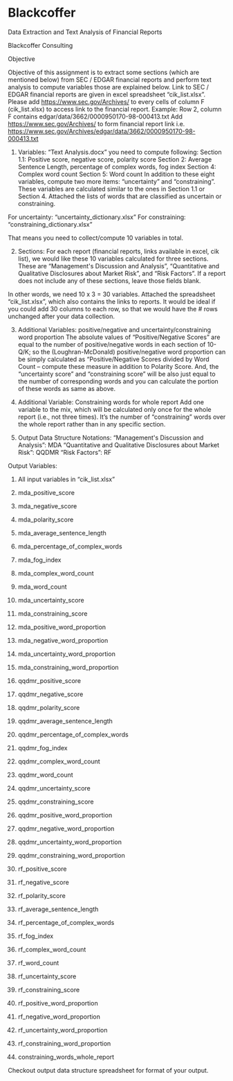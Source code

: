 # Blackcoffer
Data Extraction and Text Analysis of Financial Reports

Blackcoffer Consulting

Objective

Objective of this assignment is to extract some sections (which are mentioned below) from SEC / EDGAR financial reports and perform text analysis to compute variables those are explained below. Link to SEC / EDGAR financial reports are given in excel spreadsheet “cik_list.xlsx”. Please add https://www.sec.gov/Archives/ to every cells of column F (cik_list.xlsx) to access link to the financial report.
Example: Row 2, column F contains edgar/data/3662/0000950170-98-000413.txt
Add https://www.sec.gov/Archives/ to form financial report link
i.e. https://www.sec.gov/Archives/edgar/data/3662/0000950170-98-000413.txt


1) Variables:
“Text Analysis.docx” you need to compute following: Section 1.1: Positive score, negative score, polarity score Section 2: Average Sentence Length, percentage of complex words, fog index Section 4: Complex word count Section 5: Word count   In addition to these eight variables, compute two more items: “uncertainty” and “constraining”. These variables are calculated similar to the ones in Section 1.1 or Section 4. Attached the lists of words that are classified as uncertain or constraining.


For uncertainty: “uncertainty_dictionary.xlsx”
For constraining: “constraining_dictionary.xlsx”


That means you need to collect/compute 10 variables in total.


2) Sections:
For each report (financial reports, links available in excel, cik list), we would like these 10 variables calculated for three sections. These are “Management's Discussion and Analysis”, “Quantitative and Qualitative Disclosures about Market Risk”, and “Risk Factors”. If a report does not include any of these sections, leave those fields blank.


In other words, we need 10 x 3 = 30 variables. Attached the spreadsheet “cik_list.xlsx”, which also contains the links to reports. It would be ideal if you could add 30 columns to each row, so that we would have the # rows unchanged after your data collection.


3) Additional Variables: positive/negative and uncertainty/constraining word proportion
The absolute values of “Positive/Negative Scores” are equal to the number of positive/negative words in each section of 10-Q/K; so the (Loughran-McDonald) positive/negative word proportion can be simply calculated as “Positive/Negative Scores divided by Word Count – compute these measure in addition to Polarity Score.  And, the “uncertainty score” and “constraining score” will be also just equal to the number of corresponding words and you can calculate the portion of these words as same as above.  


4) Additional Variable: Constraining words for whole report
Add one variable to the mix, which will be calculated only once for the whole report (i.e., not three times). It’s the number of “constraining” words over the whole report rather than in any specific section.


5) Output Data Structure
Notations:
“Management's Discussion and Analysis”: MDA
“Quantitative and Qualitative Disclosures about Market Risk”: QQDMR
“Risk Factors”: RF



Output Variables: 

1. All input variables in “cik_list.xlsx”

2. mda_positive_score

3. mda_negative_score

4. mda_polarity_score

5. mda_average_sentence_length

6. mda_percentage_of_complex_words

7. mda_fog_index

8. mda_complex_word_count

9. mda_word_count

10. mda_uncertainty_score

11. mda_constraining_score

12. mda_positive_word_proportion

13. mda_negative_word_proportion

14. mda_uncertainty_word_proportion

15. mda_constraining_word_proportion

16. qqdmr_positive_score

17. qqdmr_negative_score

18. qqdmr_polarity_score

19. qqdmr_average_sentence_length

20. qqdmr_percentage_of_complex_words

21. qqdmr_fog_index

22. qqdmr_complex_word_count

23. qqdmr_word_count

24. qqdmr_uncertainty_score

25. qqdmr_constraining_score

26. qqdmr_positive_word_proportion

27. qqdmr_negative_word_proportion

28. qqdmr_uncertainty_word_proportion

29. qqdmr_constraining_word_proportion

30. rf_positive_score

31. rf_negative_score

32. rf_polarity_score

33. rf_average_sentence_length

34. rf_percentage_of_complex_words

35. rf_fog_index

36. rf_complex_word_count

37. rf_word_count

38. rf_uncertainty_score

39. rf_constraining_score

40. rf_positive_word_proportion

41. rf_negative_word_proportion

42. rf_uncertainty_word_proportion

43. rf_constraining_word_proportion

44. constraining_words_whole_report


Checkout output data structure spreadsheet for format of your output.
